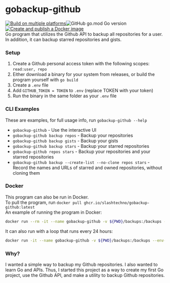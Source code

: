 # gobackup-github  
[![Build on multiple platforms](https://github.com/slashtechno/gobackup-github/actions/workflows/go-build.yml/badge.svg)](https://github.com/slashtechno/gobackup-github/actions/workflows/go-build.yml)![GitHub go.mod Go version](https://img.shields.io/github/go-mod/go-version/slashtechno/gobackup-github)[![Create and publish a Docker image](https://github.com/slashtechno/gobackup-github/actions/workflows/docker.yml/badge.svg?branch=master)](https://github.com/slashtechno/gobackup-github/actions/workflows/docker.yml)  
Go program that utilizes the Github API to backup all repositories for a user. In addition, it can backup starred repositories and gists.    

### Setup  
1. Create a Github personal access token with the following scopes:  `read:user, repo`  
2. Either download a binary for your system from releases, or build the program yourself with `go build`   
3. Create a `.env` file  
4. Add `GITHUB_TOKEN = TOKEN` to `.env` (replace TOKEN with your token)  
5. Run the binary in the same folder as your `.env` file  

### CLI Examples  
These are examples, for full usage info, run `gobackup-github --help`  
* `gobackup-github` - Use the interactive UI 
* `gobackup-github backup repos` - Backup your repositories 
* `gobackup-github backup gists` - Backup your gists 
* `gobackup-github backup stars` - Backup your starred repositories 
* `gobackup-github repos stars` - Backup your repositories and your starred repositories  
* `gobackup-github backup --create-list --no-clone repos stars` - Record the names and URLs of starred and owned repositories, without cloning them  

### Docker  
This program can also be run in Docker.  
To pull the program, run `docker pull ghcr.io/slashtechno/gobackup-github:latest`  
An example of running the program in Docker:  
<!-- ```bash
docker run --rm -it --name gobackup-github -v ${PWD}/backups:/backups --env-file ${PWD}/.env gobackup-github backup -d /backups -c repos gists
```   -->
```bash
docker run --rm -it --name gobackup-github -v ${PWD}/backups:/backups --env-file ${PWD}/.env ghcr.io/slashtechno/gobackup-github gobackup-github backup -d /backups -c repos gists
```  
It can also run with a loop that runs every 24 hours:  
```bash
docker run -it --name gobackup-github -v ${PWD}/backups:/backups --env-file ${PWD}/.env ghcr.io/slashtechno/gobackup-github gobackup-github backup -d /backups -r -c repos gists
``` 

### Why?  
I wanted a simple way to backup my Github repositories. I also wanted to learn Go and APIs. Thus, I started this project as a way to create my first Go project, use the Github API, and make a utility to backup Github repositories.  
